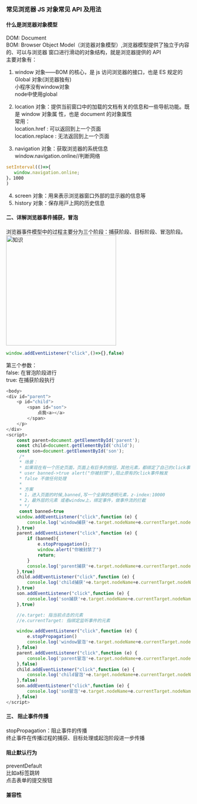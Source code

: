 ### 常⻅浏览器 JS 对象常⻅ API 及⽤法

#### 什么是浏览器对象模型
DOM: Document   <br>
BOM: Browser Object Model（浏览器对象模型）,浏览器模型提供了独⽴于内容的、可以与浏览器
窗⼝进⾏滑动的对象结构，就是浏览器提供的 API   <br>
主要对象有：

1. window 对象——BOM 的核⼼，是 js 访问浏览器的接⼝，也是 ES 规定的 Global 对象(浏览器独有)   <br>
     小程序没有window对象     <br>
     node中使用global     <br>

2. location 对象：提供当前窗⼝中的加载的⽂档有关的信息和⼀些导航功能。既是 window 对象属
性，也是 document 的对象属性    <br>
常用：    <br>
     location.href  : 可以返回到上一个页面    <br>
     location.replace : 无法返回到上一个页面  

3. navigation 对象：获取浏览器的系统信息    <br>
    window.navigation.online//判断网络
```ts
setInterval(()=>{
   window.navigation.online;
}，1000
)
```
     
4. screen 对象：⽤来表⽰浏览器窗⼝外部的显⽰器的信息等    <br>
5. history 对象：保存⽤⼾上⽹的历史信息




#### ⼆、详解浏览器事件捕获，冒泡
浏览器事件模型中的过程主要分为三个阶段：捕获阶段、⽬标阶段、冒泡阶段。
<img src="https://user-images.githubusercontent.com/45973908/114682642-db24f700-9d41-11eb-94ce-f66c2ac9553f.jpg" width="300"  alt="知识"/>
```ts
window.addEventListener("click",()=>{},false)
```
第三个参数：    <br>
false: 在冒泡阶段进行    <br>
true: 在捕获阶段执行    <br>

```ts
<body>
<div id="parent">
    <p id="child">
        <span id="son">
            点我<a></a>
        </span>
    </p>
</div>
<script>
    const parent=document.getElementById('parent');
    const child=document.getElementById('child');
    const son=document.getElementById('son');
     /*
     * 场景：
     * 如果现在有一个历史页面，页面上有巨多的按钮，其他元素，都绑定了自己的click事件
     * user banned->true alert("你被封禁"),阻止原有的click事件触发
     * false 不做任何处理
     *
     * 方案
     * 1，进入页面的时候,banned,写一个全屏的透明元素，z-index:10000
     * 2，最外层的元素 或者window上，绑定事件，做事件流的拦截
     * */
     const banned=true
    window.addEventListener("click",function (e) {
        console.log('window捕获'+e.target.nodeName+e.currentTarget.nodeName)
    },true)
    parent.addEventListener("click",function (e) {
        if (banned){
            e.stopPropagation();
            window.alert("你被封禁了")
            return;
        }
        console.log('parent捕获'+e.target.nodeName+e.currentTarget.nodeName)
    },true)
    child.addEventListener("click",function (e) {
        console.log('child捕获'+e.target.nodeName+e.currentTarget.nodeName)
    },true)
    son.addEventListener("click",function (e) {
        console.log('son捕获'+e.target.nodeName+e.currentTarget.nodeName)
    },true)

    //e.target: 指当前点击的元素
    //e.currentTarget: 指绑定监听事件的元素

    window.addEventListener("click",function (e) {
        e.stopPropagation()
        console.log('window冒泡'+e.target.nodeName+e.currentTarget.nodeName)
    },false)
    parent.addEventListener("click",function (e) {
        console.log('parent冒泡'+e.target.nodeName+e.currentTarget.nodeName)
    },false)
    child.addEventListener("click",function (e) {
        console.log('child冒泡'+e.target.nodeName+e.currentTarget.nodeName)
    },false)
    son.addEventListener("click",function (e) {
        console.log('son冒泡'+e.target.nodeName+e.currentTarget.nodeName)
    },false)
</script>
```

#### 三、 阻止事件传播
stopPropagation：阻止事件的传播  <br>
终止事件在传播过程的捕获、目标处理或起泡阶段进一步传播

#### 阻止默认行为
preventDefault  <br>
比如a标签跳转 <br>
点击表单的提交按钮

#### 兼容性
